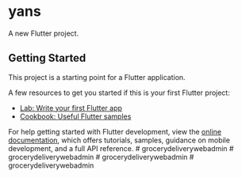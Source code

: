 # yans

A new Flutter project.

## Getting Started

This project is a starting point for a Flutter application.

A few resources to get you started if this is your first Flutter project:

- [Lab: Write your first Flutter app](https://docs.flutter.dev/get-started/codelab)
- [Cookbook: Useful Flutter samples](https://docs.flutter.dev/cookbook)

For help getting started with Flutter development, view the
[online documentation](https://docs.flutter.dev/), which offers tutorials,
samples, guidance on mobile development, and a full API reference.
#   g r o c e r y d e l i v e r y w e b a d m i n  
 #   g r o c e r y d e l i v e r y w e b a d m i n  
 #   g r o c e r y d e l i v e r y w e b a d m i n  
 #   g r o c e r y d e l i v e r y w e b a d m i n  
 
